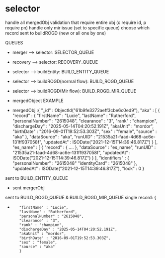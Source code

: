 # selector

handle all mergedObj validation that require entire obj (c require id, p require pn)
handle only mir issue (set to specific queue)
choose which record sent to buildROGD (new or all one by one)

QUEUES

- merger --> selector: SELECTOR_QUEUE
- recovery --> selector: RECOVERY_QUEUE
- selector --> buildEntity: BUILD_ENTITY_QUEUE
- selector --> buildROGD(normal flow): BUILD_ROGD_QUEUE
- selector --> buildROGD(Mir flow): BUILD_ROGD_MIR_QUEUE

- mergedObject EXAMPLE
- mergedObj :{
       "_id" : ObjectId("61b9fe3272aeff3cbe6c0ed9"),
        "aka" : [
            {
                "record" : {
                    "firstName" : "Lucie",
                    "lastName" : "Rutherford",
                    "personalNumber" : "2615048",
                    "clearance" : "3",
                    "rank" : "champion",
                    "dischargeDay" : "2025-05-14T04:20:52.191Z",
                    "akaUnit" : "mordor",
                    "birthDate" : "2016-09-01T19:52:53.303Z",
                    "sex" : "female",
                    "source" : "aka"
                },
                "dataSource" : "aka",
                "runUID" : "21535a21-faad-4d68-ac6e-131ff937058f",
                "updatedAt" : ISODate("2021-12-15T14:39:46.817Z")
            }
        ],
        "es_name" : [
            {
                "record" : { .... },
                "dataSource" : "es_name",
                "runUID" : "21535a21-faad-4d68-ac6e-131ff937058f",
                "updatedAt" : ISODate("2021-12-15T14:39:46.817Z")
            }
        ],
        "identifiers" : {
            "personalNumber" : "2615048"
            "identityCard" : "2615048"
        },
        "updatedAt" : ISODate("2021-12-15T14:39:46.817Z"),
        "lock" : 0
        }

sent to BUILD_ENTITY_QUEUE
- sent mergerObj

sent to BUILD_ROGD_QUEUE & BUILD_ROGD_MIR_QUEUE
single record: {
-        "firstName" : "Lucie",
         "lastName" : "Rutherford",
         "personalNumber" : "2615048",
         "clearance" : "3",
         "rank" : "champion",
         "dischargeDay" : "2025-05-14T04:20:52.191Z",
         "akaUnit" : "mordor",
         "birthDate" : "2016-09-01T19:52:53.303Z",
         "sex" : "female",
         "source" : "aka"
         }
